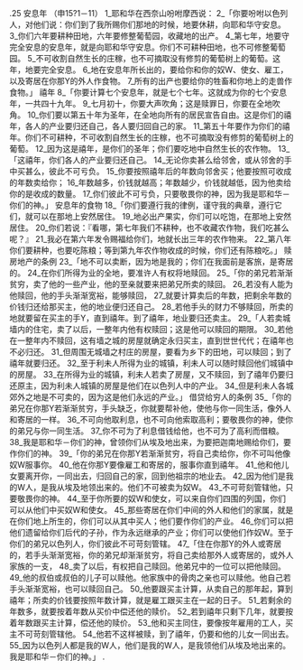 .25 
安息年 
（申15?1－11） 
1_耶和华在西奈山吩咐摩西说： 2_「你要吩咐以色列人，对他们说：你们到了我所赐你们那地的时候，地要休耕，向耶和华守安息。 3_你们六年要耕种田地，六年要修整葡萄园，收藏地的出产。 4_第七年，地要守完全安息的安息年，就是向耶和华守安息。你们不可耕种田地，也不可修整葡萄园。 5_不可收割自然生长的庄稼，也不可摘取没有修剪的葡萄树上的葡萄。这年，地要完全安息。 6_地在安息年所长出的，要给你和你的奴W、使女、雇工，以及寄居在你那Y的外人作食物。 7_所有的出产也要给你的牲畜和你地上的走兽作食物。」 
禧年 
8_「你要计算七个安息年，就是七个七年。这就成为你的七个安息年，一共四十九年。 9_七月初十，你要大声吹角；这是赎罪日，你要在全地吹角。 10_你们要以第五十年为圣年，在全地向所有的居民宣告自由。这是你们的禧年，各人的产业要归还自己，各人要归回自己的家。 11_第五十年要作为你们的禧年。你们不可耕种，不可收割自然生长的庄稼，也不可摘取没有修剪的葡萄树上的葡萄。 12_因为这是禧年，是你们的圣年；你们要吃地中自然生长的农作物。 
13_「这禧年，你们各人的产业要归还自己。 14_无论你卖甚么给邻舍，或从邻舍的手中买甚么，彼此不可亏负。 15_你要按照禧年后的年数向邻舍买；他要按照可收成的年数卖给你； 16_年数越多，价钱就越高；年数越少，价钱就越低，因为他卖给你的是收成的数量。 17_你们彼此不可亏负，只要敬畏你的神，因为我是耶和华－你们的神。」 
安息年的食物 
18_「你们要遵行我的律例，谨守我的典章，遵行它们，就可以在那地上安然居住。 19_地必出产果实，你们可以吃饱，在那地上安然居住。 20_你们若说：『看哪，第七年我们不耕种，也不收藏农作物，我们吃甚么呢？』 21_我必在第六年发令赐福给你们，地就长出三年的农作物来。 22_第八年你们要耕种，也要吃陈粮；等到第九年农作物收成的时候，你们还有陈粮吃。」 
赎房地产的条例 
23_「地不可以卖断，因为地是我的；你们在我面前是客旅，是寄居的。 24_在你们所得为业的全地，要准许人有权将地赎回。 
25_「你的弟兄若渐渐贫穷，卖了他的一些产业，他的至亲就要来把弟兄所卖的赎回。 26_若没有人能为他赎回，他的手头渐渐宽裕，能够赎回， 27_就要计算卖后的年数，把剩余年数的价钱归还给那买主，他的地业便归还自己。 28_若他手头的财力不够赎回，所卖的地就要留在买主的手Y，直到禧年。到了禧年，地业要归还卖主。 
29_「人若卖城墙内的住宅，卖了以后，一整年内他有权赎回；这是他可以赎回的期限。 30_若他在一整年内不赎回，这有墙之城的房屋就确定永归买主，直到世世代代；在禧年也不必归还。 31_但周围无城墙之村庄的房屋，要看为乡下的田地，可以赎回；到了禧年就要归还。 32_至于利未人所得为业的城镇，利未人可以随时赎回他们城镇中的房屋。 33_在所得为业的城镇，利未人若卖了房屋，又不赎回，到了禧年仍要归还原主，因为利未人城镇的房屋是他们在以色列人中的产业。 34_但是利未人各城郊外之地是不可卖的，因为这是他们永远的产业。」 
借贷给穷人的条例 
35_「你的弟兄在你那Y若渐渐贫穷，手头缺乏，你就要帮补他，使他与你一同生活，像外人和寄居的一样。 36_不可向他取利息，也不可向他索取高利；要敬畏你的神，使你的弟兄与你一同生活。 37_你不可为了利息借钱给他，也不可为了高利而借粮。 38_我是耶和华－你们的神，曾领你们从埃及地出来，为要把迦南地赐给你们，要作你们的神。 
39_「你的弟兄在你那Y若渐渐贫穷，将自己卖给你，你不可叫他像奴W服事你。 40_他在你那Y要像雇工和寄居的，服事你直到禧年。 41_他和他儿女要离开你，一同出去，归回自己的家，回到他祖宗的地业去。 42_因为他们是我的W人，是我从埃及地领出来的。他们不可被卖为奴W。 43_不可苛刻管辖他，只要敬畏你的神。 44_至于你所要的奴W和使女，可以来自你们四围的列国，你们可以从他们中买奴W和使女。 45_那些寄居在你们中间的外人和他们的家属，就是在你们地上所生的，你们可以从其中买人；他们要作你们的产业。 46_你们可以把他们遗留给你们后代的子孙，作为永远继承的产业；你们可以使他们作奴W。至于你们的弟兄以色列人，你们彼此不可苛刻管辖。 
47_「住在你那Y的外人或寄居的，若手头渐渐宽裕，你的弟兄却渐渐贫穷，将自己卖给那外人或寄居的，或外人家族的一支， 48_卖了以后，有权把自己赎回。他弟兄中的一位可以把他赎回。 49_他的叔伯或叔伯的儿子可以赎他。他家族中的骨肉之亲也可以赎他。他自己若手头渐渐宽裕，也可以赎回自己。 50_他要跟买主计算，从卖自己的那年起，算到禧年；所卖的价钱要按照年数计算，就是雇工跟买主在一起的日子。 51_若剩余的年数多，就要按着年数从买价中偿还他的赎价。 52_若到禧年只剩下几年，就要按着年数跟买主计算，偿还他的赎价。 53_他和买主同住，要像按年雇用的工人，买主不可苛刻管辖他。 54_他若不这样被赎，到了禧年，仍要和他的儿女一同出去。 55_因为以色列人都是我的W人，他们是我的W人，是我领他们从埃及地出来的。我是耶和华－你们的神。」 
.